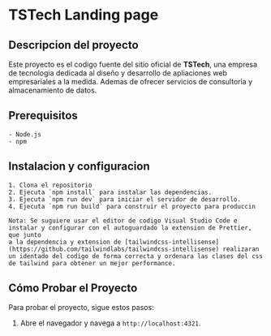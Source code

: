 # TSTech Landing page

## Descripcion del proyecto

Este proyecto es el codigo fuente del sitio oficial de **TSTech**, una empresa de tecnologia dedicada al diseño y desarrollo de apliaciones web empresariales a la medida. Ademas de ofrecer servicios de consultoria y almacenamiento de datos.

## Prerequisitos

    - Node.js
    - npm

## Instalacion y configuracion

    1. Clona el repositorio
    2. Ejecuta `npm install` para instalar las dependencias.
    3. Ejecuta `npm run dev` para iniciar el servidor de desarrollo.
    4. Ejecuta `npm run build` para construir el proyecto para produccin

    Nota: Se suguiere usar el editor de codigo Visual Studio Code e instalar y configurar con el autoguardado la extension de Prettier, que junto
    a la dependencia y extension de [tailwindcss-intellisense](https://github.com/tailwindlabs/tailwindcss-intellisense) realizaran un identado del codigo de forma correcta y ordenara las clases del css de tailwind para obtener un mejor performance.

## Cómo Probar el Proyecto

Para probar el proyecto, sigue estos pasos:

1. Abre el navegador y navega a `http://localhost:4321`.
